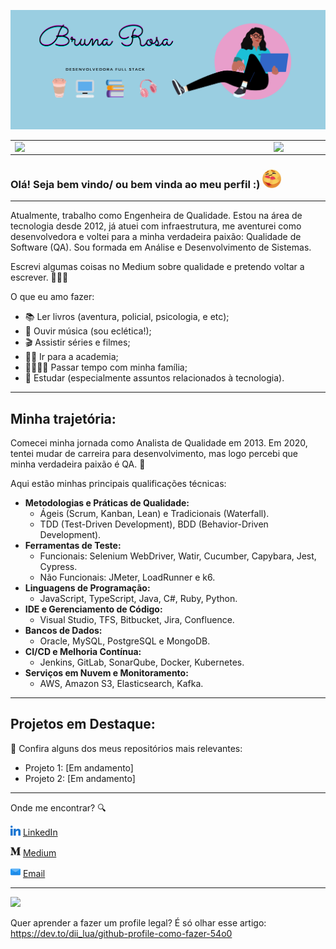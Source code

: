 ![capa github](images/capa_git.png)  

<center>
<table>
    <tr>
        <td><img width="400px" align="left" src="https://github-readme-stats.vercel.app/api/top-langs/?username=brunarosa&hide=html&layout=compact&theme=buefy" /></td>
        <td><img width="495px" align="left" src="https://github-readme-stats.vercel.app/api?username=brunarosa&theme=buefy"/></td>
    </tr>   
</table>
</center>

### Olá! Seja bem vindo/ ou bem vinda ao meu perfil :) <img src="images/welcome.gif" width="30px">

---

Atualmente, trabalho como Engenheira de Qualidade. Estou na área de tecnologia desde 2012, já atuei com infraestrutura, me aventurei como desenvolvedora e voltei para a minha verdadeira paixão: Qualidade de Software (QA). Sou formada em Análise e Desenvolvimento de Sistemas.

Escrevi algumas coisas no Medium sobre qualidade e pretendo voltar a escrever. 👩🏼‍💻

O que eu amo fazer:
* 📚 Ler livros (aventura, policial, psicologia, e etc);
* 🎼 Ouvir música (sou eclética!);
* 🎬 Assistir séries e filmes;
* 🏋️‍♀️ Ir para a academia;
* 👨‍👩‍👧‍👦 Passar tempo com minha família;
* 📖 Estudar (especialmente assuntos relacionados à tecnologia).

---

## Minha trajetória:
Comecei minha jornada como Analista de Qualidade em 2013. Em 2020, tentei mudar de carreira para desenvolvimento, mas logo percebi que minha verdadeira paixão é QA. 💜

Aqui estão minhas principais qualificações técnicas:

* **Metodologias e Práticas de Qualidade:**
  * Ágeis (Scrum, Kanban, Lean) e Tradicionais (Waterfall).
  * TDD (Test-Driven Development), BDD (Behavior-Driven Development).
* **Ferramentas de Teste:**
    * Funcionais: Selenium WebDriver, Watir, Cucumber, Capybara, Jest, Cypress.
    * Não Funcionais: JMeter, LoadRunner e k6.
* **Linguagens de Programação:**
    * JavaScript, TypeScript, Java, C#, Ruby, Python.
* **IDE e Gerenciamento de Código:**
    * Visual Studio, TFS, Bitbucket, Jira, Confluence.
* **Bancos de Dados:**
    * Oracle, MySQL, PostgreSQL e MongoDB.
* **CI/CD e Melhoria Contínua:**
    * Jenkins, GitLab, SonarQube, Docker, Kubernetes.
* **Serviços em Nuvem e Monitoramento:**
    * AWS, Amazon S3, Elasticsearch, Kafka.

---

## Projetos em Destaque:
📌 Confira alguns dos meus repositórios mais relevantes:

* Projeto 1: [Em andamento]
* Projeto 2: [Em andamento]

---

Onde me encontrar? :mag:  

<a href="https://www.linkedin.com/in/bruna-rosa-dev/"><img src="images/linkedin.png" width="16"></img></a> [LinkedIn](https://www.linkedin.com/in/bruna-rosa-qa/)  

<a href="https://medium.com/@brunarosadev"><img src="images/medio.png" width="16"></img></a> [Medium](https://medium.com/@brunarosaqa)

<a href="mailto:bruninha20_468@hotmail.com"><img src="images/o-email.png" width="16"></img></a> [Email](mailto:bruninha20_468@hotmail.com)  

---  

![](https://komarev.com/ghpvc/?username=brunarosa&color=blue&style=flat)

Quer aprender a fazer um profile legal? É só olhar esse artigo: https://dev.to/dii_lua/github-profile-como-fazer-54o0
